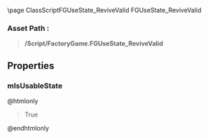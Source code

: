 \page ClassScriptFGUseState_ReviveValid FGUseState_ReviveValid
### Asset Path :
<b><blockquote>/Script/FactoryGame.FGUseState_ReviveValid</blockquote></b>
## Properties

### mIsUsableState
@htmlonly
<blockquote>True</blockquote>
@endhtmlonly


